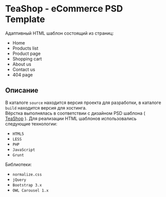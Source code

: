 # TeaShop - eCommerce PSD Template
Адаптивный HTML шаблон состоящий из страниц:

* Home
* Products list
* Product page
* Shopping cart
* About us
* Contact us
* 404 page


## Описание
В каталоге ``source`` находится версия проекта для разработки, в каталоге ``build`` находится версия для хостинга.  
Вёрстка выполнялась в соответствии с дизайном PSD шаблона ( [TeaShop](https://themeforest.net/item/teashop-ecommerce-psd-template/16228003) ). Для реализации HTML шаблонов использовались следующие технологии:

* ``HTML5``
* ``LESS``
* ``PHP``
* ``JavaScript``
* ``Grunt``

Библиотеки:

* ``normalize.css``
* ``jQuery``
* ``Bootstrap 3.x``
* ``OWL Carousel 1.x``
